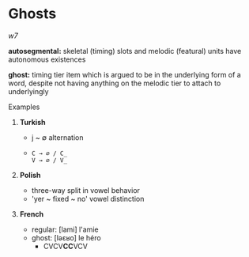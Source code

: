 # Ghosts

*w7*

**autosegmental:** skeletal (timing) slots and melodic (featural) units have autonomous existences

**ghost:** timing tier item which is argued to be in the underlying form of a word, despite not having anything on the melodic tier to attach to underlyingly

Examples

1. **Turkish**

   - j ~ ∅ alternation

   - ``````
     C → ∅ / C_
     V → ∅ / V_
     ``````

2. **Polish**

   - three-way split in vowel behavior
   - 'yer ~ fixed ~ no' vowel distinction

3. **French**

   - regular: [lami] l'amie
   - ghost: [ləɛʁo] le héro
     - CVCV**CC**VCV